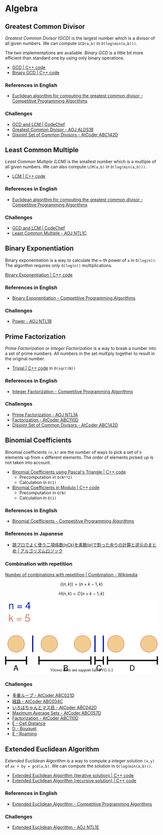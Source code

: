 # Algebra

## Greatest Common Divisor
*Greatest Common Divisor (GCD)* is the largest number which is a divisor of all given numbers. We can compute `GCD(a,b)` in `O(log(min(a,b)))`.

The two implementations are available.
*Binary GCD* is a little bit more efficient than standard one by using only binary operations.
- [GCD | C++ code](gcd.hpp)
- [Binary GCD | C++ code](bingcd.hpp)

### References in English
- [Euclidean algorithm for computing the greatest common divisor - Competitive Programming Algorithms](https://cp-algorithms.com/algebra/euclid-algorithm.html)

### Challenges
- [GCD and LCM | CodeChef](https://www.codechef.com/problems/FLOW016)
- [Greatest Common Divisor - AOJ ALDS1B](https://onlinejudge.u-aizu.ac.jp/courses/lesson/1/ALDS1/1/ALDS1_1_B)
- [Disjoint Set of Common Divisors - AtCoder ABC142D](https://atcoder.jp/contests/abc142/tasks/abc142_d)

## Least Common Multiple
*Least Common Multiple (LCM)* is the smallest number which is a multiple of all given numbers. We can also compute `LCM(a,b)` in `O(log(min(a,b)))`.

- [LCM | C++ code](lcm.hpp)

### References in English
- [Euclidean algorithm for computing the greatest common divisor - Competitive Programming Algorithms](https://cp-algorithms.com/algebra/euclid-algorithm.html)

### Challenges
- [GCD and LCM | CodeChef](https://www.codechef.com/problems/FLOW016)
- [Least Common Multiple - AOJ NTL1C](https://onlinejudge.u-aizu.ac.jp/courses/library/6/NTL/1/NTL_1_C)


## Binary Exponentiation

Binary exponentiation is a way to calculate the `n`-th power of `a` in `O(log(n))`.
The algorithm requires only `O(log(n))` multiplications.

[Binary Exponentiation | C++ code](binexp.hpp)

### References in English
- [Binary Exponentiation - Competitive Programming Algorithms](https://cp-algorithms.com/algebra/binary-exp.html)

### Challenges
- [Power - AOJ NTL1B](https://onlinejudge.u-aizu.ac.jp/courses/library/6/NTL/1/NTL_1_B)


## Prime Factorization
*Prime Factorization* or *Integer Factorization* is a way to break a number into a set of prime numbers. All numbers in the set multiply together to result in the original number.

- [Trivial | C++ code](prime_factorization_basic.hpp) in `O(sqrt(N))`

### References in English
- [Integer Factorization - Competitive Programming Algorithms](https://cp-algorithms.com/algebra/factorization.html)

### Challenges
- [Prime Factorization - AOJ NTL1A](https://onlinejudge.u-aizu.ac.jp/courses/library/6/NTL/1/NTL_1_A)
- [Factorization - AtCoder ABC110D](https://atcoder.jp/contests/abc110/tasks/abc110_d)
- [Disjoint Set of Common Divisors - AtCoder ABC142D](https://atcoder.jp/contests/abc142/tasks/abc142_d)


## Binomial Coefficients
Binomial coefficients `(n,k)` are the number of ways to pick a set of `k` elements up from `n` different elements.
The order of elements picked up is not taken into account.

- [Binomial Coefficients using Pascal's Triangle | C++ code](combination_pascal.hpp)  
  - Precomputation in `O(N**2)`
  - Calculation in `O(1)`
- [Binomial Coefficients in Modulo | C++ code](combination_basic.hpp)  
  - Precomputation in `O(N)`
  - Calculation in `O(1)`

### References in English
- [Binomial Coefficients - Competitive Programming Algorithms](https://cp-algorithms.com/combinatorics/binomial-coefficients.html)

### References in Japanese
- [競プロでよく使う二項係数(nCk)を素数(p)で割った余りの計算と逆元のまとめ | アルゴリズムロジック](https://algo-logic.info/combination/)

### Combination with repetition
[Number of combinations with repetition | Combination - Wikipedia](https://en.wikipedia.org/wiki/Combination#Number_of_combinations_with_repetition)

```math
((n, k)) = (n + k - 1, k)
```
```math
H(n,k) = C(n+k-1,k)
```

![Combination with repetition](resources/combination_with_repetition.drawio.svg)

### Challenges
- [多重ループ - AtCoder ABC021D](https://atcoder.jp/contests/abc021/tasks/abc021_d)
- [経路 - AtCoder ABC034C](https://atcoder.jp/contests/abc034/tasks/abc034_c)
- [いろはちゃんとマス目 - AtCoder ABC042D](https://atcoder.jp/contests/abc042/tasks/arc058_b)
- [Maximum Average Sets - AtCoder ABC057D](https://atcoder.jp/contests/abc057/tasks/abc057_d)
- [Factorization - AtCoder ABC110D](https://atcoder.jp/contests/abc110/tasks/abc110_d)
- [E - Cell Distance](https://atcoder.jp/contests/abc127/tasks/abc127_e)
- [D - Bouquet](https://atcoder.jp/contests/abc156/tasks/abc156_d)
- [E - Roaming](https://atcoder.jp/contests/abc156/tasks/abc156_e)


## Extended Euclidean Algorithm
*Extended Euclidean Algorithm* is a way to compute a integer solution `(x,y)` of `ax + by = gcd(a,b)`.
We can compute the solution in `O(log(min(a,b)))`.

- [Extended Euclidean Algorithm (iterative solution) | C++ code](extgcd_iterative.hpp)
- [Extended Euclidean Algorithm (recursive solution) | C++ code](extgcd_recursive.hpp)

### References in English
- [Extended Euclidean Algorithm - Competitive Programming Algorithms](https://cp-algorithms.com/algebra/extended-euclid-algorithm.html)

### Challenges
- [Extended Euclidean Algorithm - AOJ NTL1E](https://onlinejudge.u-aizu.ac.jp/courses/library/6/NTL/1/NTL_1_E)